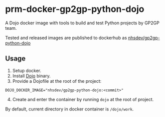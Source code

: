 # prm-docker-gp2gp-python-dojo

A Dojo docker image with tools to build and test Python projects by GP2GP team.

Tested and released images are published to dockerhub as [nhsdev/gp2gp-python-dojo](https://hub.docker.com/r/nhsdev/gp2gp-python-dojo)

## Usage
1. Setup docker.
2. Install [Dojo](https://github.com/kudulab/dojo) binary.
3. Provide a Dojofile at the root of the project:
```
DOJO_DOCKER_IMAGE="nhsdev/gp2gp-python-dojo:<commit>"
```
4. Create and enter the container by running `dojo` at the root of project.

By default, current directory in docker container is `/dojo/work`.